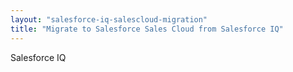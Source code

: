 ```yaml
---
layout: "salesforce-iq-salescloud-migration"
title: "Migrate to Salesforce Sales Cloud from Salesforce IQ"
---
```


Salesforce IQ
